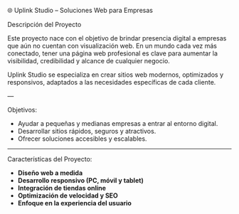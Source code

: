  🌐 Uplink Studio – Soluciones Web para Empresas

Descripción del Proyecto

Este proyecto nace con el objetivo de brindar presencia digital a empresas que aún no cuentan con visualización web. En un mundo cada vez más conectado, tener una página web profesional es clave para aumentar la visibilidad, credibilidad y alcance de cualquier negocio.

Uplink Studio se especializa en crear sitios web modernos, optimizados y responsivos, adaptados a las necesidades específicas de cada cliente.

—

 Objetivos:

- Ayudar a pequeñas y medianas empresas a entrar al entorno digital.
- Desarrollar sitios rápidos, seguros y atractivos.
- Ofrecer soluciones accesibles y escalables.

---

 Características del Proyecto:

-  **Diseño web a medida**
-  **Desarrollo responsivo (PC, móvil y tablet)**
-  **Integración de tiendas online**
- **Optimización de velocidad y SEO**
-  **Enfoque en la experiencia del usuario**

